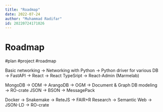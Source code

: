 ```yaml
---
title: "Roadmap"
date: 2022-07-24
author: "Muhammad Radifar"
id: 20220724171026
---
```


# Roadmap

#plan #project #roadmap

Basic networking → Networking with Python → Python driver for various DB
                            → FastAPI
                            → React → React TypeSript → React-Admin (Marmelab)

MongoDB → ODM →
ArangoDB → OGM → Document & Graph DB modeling → RO-crate
JSON → BSON → MessagePack

Docker →
Snakemake → 
ReteJS →
FAIR+R Research → 
Semantic Web → JSON-LD → RO-crate